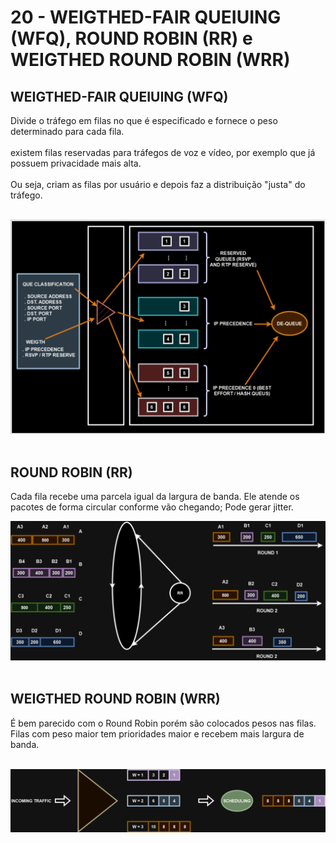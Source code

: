 # 20 - WEIGTHED-FAIR QUEIUING (WFQ), ROUND ROBIN (RR) e WEIGTHED ROUND ROBIN (WRR)

## WEIGTHED-FAIR QUEIUING (WFQ)

Divide o tráfego em filas no que é especificado e fornece o peso determinado para cada fila. <br></br>
existem filas reservadas para tráfegos de voz e vídeo, por exemplo que já possuem privacidade mais alta. <br></br>
Ou seja, criam as filas por usuário e depois faz a distribuição "justa" do tráfego. <br></br>

![WFQ](Imagens/wfq.png) <br></br>

## ROUND ROBIN (RR)

Cada fila recebe uma parcela igual da largura de banda. Ele atende os pacotes de forma circular conforme vão chegando; Pode gerar jitter.

![RR](Imagens/rr.png) <br></br>

## WEIGTHED ROUND ROBIN (WRR)

É bem parecido com o Round Robin porém são colocados pesos nas filas. Filas com peso maior tem prioridades maior e recebem mais largura de banda. <br></br>

![WRR](Imagens/wrr.png) <br></br>